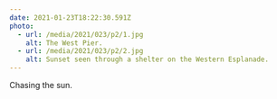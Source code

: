 ```yaml
---
date: 2021-01-23T18:22:30.591Z
photo:
  - url: /media/2021/023/p2/1.jpg
    alt: The West Pier.
  - url: /media/2021/023/p2/2.jpg
    alt: Sunset seen through a shelter on the Western Esplanade.
---
```


Chasing the sun.
